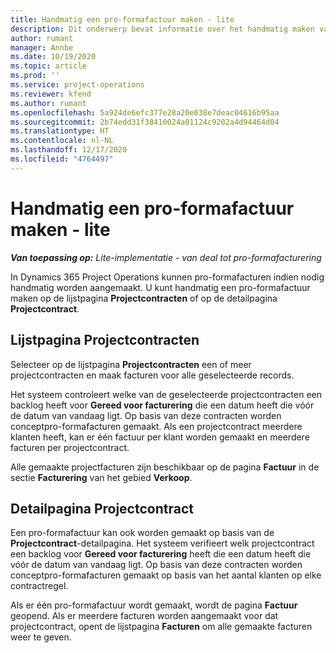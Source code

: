 ```yaml
---
title: Handmatig een pro-formafactuur maken - lite
description: Dit onderwerp bevat informatie over het handmatig maken van pro-formafacturen in Project Operations.
author: rumant
manager: Annbe
ms.date: 10/19/2020
ms.topic: article
ms.prod: ''
ms.service: project-operations
ms.reviewer: kfend
ms.author: rumant
ms.openlocfilehash: 5a924de6efc377e28a20e038e7deac04616b95aa
ms.sourcegitcommit: 2b74edd31f38410024a01124c9202a4d94464d04
ms.translationtype: HT
ms.contentlocale: nl-NL
ms.lasthandoff: 12/17/2020
ms.locfileid: "4764497"
---
```

# <a name="create-a-manual-proforma-invoice---lite"></a>Handmatig een pro-formafactuur maken - lite

_**Van toepassing op:** Lite-implementatie - van deal tot pro-formafacturering_

In Dynamics 365 Project Operations kunnen pro-formafacturen indien nodig handmatig worden aangemaakt. U kunt handmatig een pro-formafactuur maken op de lijstpagina **Projectcontracten** of op de detailpagina **Projectcontract**.

##  <a name="project-contracts-list-page"></a>Lijstpagina Projectcontracten

Selecteer op de lijstpagina **Projectcontracten** een of meer projectcontracten en maak facturen voor alle geselecteerde records.

Het systeem controleert welke van de geselecteerde projectcontracten een backlog heeft voor **Gereed voor facturering** die een datum heeft die vóór de datum van vandaag ligt. Op basis van deze contracten worden conceptpro-formafacturen gemaakt. Als een projectcontract meerdere klanten heeft, kan er één factuur per klant worden gemaakt en meerdere facturen per projectcontract.

Alle gemaakte projectfacturen zijn beschikbaar op de pagina **Factuur** in de sectie **Facturering** van het gebied **Verkoop**.

## <a name="project-contract-details-page"></a>Detailpagina Projectcontract

Een pro-formafactuur kan ook worden gemaakt op basis van de **Projectcontract**-detailpagina. Het systeem verifieert welk projectcontract een backlog voor **Gereed voor facturering** heeft die een datum heeft die vóór de datum van vandaag ligt. Op basis van deze contracten worden conceptpro-formafacturen gemaakt op basis van het aantal klanten op elke contractregel.

Als er één pro-formafactuur wordt gemaakt, wordt de pagina **Factuur** geopend. Als er meerdere facturen worden aangemaakt voor dat projectcontract, opent de lijstpagina **Facturen** om alle gemaakte facturen weer te geven.
